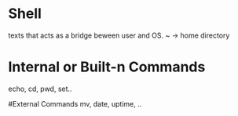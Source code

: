 # Shell
texts that acts as a bridge beween user and OS.
~ -> home directory

# Internal or Built-n Commands
echo, cd, pwd, set..

#External Commands
mv, date, uptime, ..
